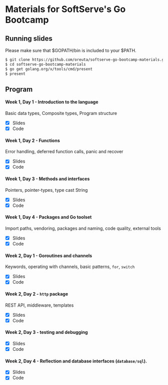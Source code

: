 # Materials for SoftServe's Go Bootcamp

## Running slides

Please make sure that $GOPATH/bin is included to your $PATH.

```bash
$ git clone https://github.com/oreuta/softserve-go-bootcamp-materials.git
$ cd softserve-go-bootcamp-materials
$ go get golang.org/x/tools/cmd/present
$ present
```

## Program

#### Week 1, Day 1 - Introduction to the language
Basic data types, Composite types, Program structure
- [x] Slides
- [x] Code

#### Week 1, Day 2 - Functions
Error handling, deferred function calls, panic and recover
- [x] Slides
- [x] Code

#### Week 1, Day 3 - Methods and interfaces
Pointers, pointer-types, type cast String
- [x] Slides
- [x] Code

#### Week 1, Day 4 - Packages and Go toolset
Import paths, vendoring, packages and naming, code quality, external tools
- [x] Slides
- [x] Code

#### Week 2, Day 1 - Goroutines and channels
Keywords, operating with channels, basic patterns, `for`, `switch` 
- [x] Slides
- [x] Code

#### Week 2, Day 2 - `http` package
REST API, middleware, templates
- [x] Slides
- [x] Code

#### Week 2, Day 3 - testing and debugging
- [x] Slides
- [x] Code

#### Week 2, Day 4 - Reflection and database interfaces (`database/sql`).
- [x] Slides
- [x] Code
